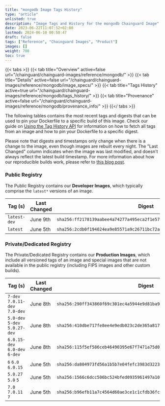 ```yaml
---
title: "mongodb Image Tags History"
type: "article"
unlisted: true
description: "Image Tags and History for the mongodb Chainguard Image"
date: 2023-06-22T11:07:52+02:00
lastmod: 2024-06-10 00:50:47
draft: false
tags: ["Reference", "Chainguard Images", "Product"]
images: []
weight: 700
toc: true
---
```


{{< tabs >}}
{{< tab title="Overview" active=false url="/chainguard/chainguard-images/reference/mongodb/" >}}
{{< tab title="Details" active=false url="/chainguard/chainguard-images/reference/mongodb/image_specs/" >}}
{{< tab title="Tags History" active=true url="/chainguard/chainguard-images/reference/mongodb/tags_history/" >}}
{{< tab title="Provenance" active=false url="/chainguard/chainguard-images/reference/mongodb/provenance_info/" >}}
{{</ tabs >}}

The following tables contains the most recent tags and digests that can be used to pin your Dockerfile to a specific build of this image. Check our guide on [Using the Tag History API](/chainguard/chainguard-images/using-the-tag-history-api/) for information on how to fetch all tags from an image and how to pin your Dockerfile to a specific digest.

Please note that digests and timestamps only change when there is a change to the image, even though images are rebuilt every night. The "Last Changed" column indicates when the image was last modified, and doesn't always reflect the latest build timestamp. For more information about how our reproducible builds work, please refer to [this blog post](https://www.chainguard.dev/unchained/reproducing-chainguards-reproducible-image-builds).

### Public Registry
The Public Registry contains our **Developer Images**, which typically comprise the `latest*` versions of an image.

| Tag (s)       | Last Changed | Digest                                                                    |
|---------------|--------------|---------------------------------------------------------------------------|
|  `latest-dev` | June 9th     | `sha256:ff2178139aabee4a74277a495eca2f1e5764520188718a60f4f2e4774f72a003` |
|  `latest`     | June 5th     | `sha256:2cdb0f194024ea9e85571a9c26711bc72ac2c931956b6cb8e498a625d318efd2` |


### Private/Dedicated Registry
The Private/Dedicated Registry contains our **Production Images**, which include all versioned tags of an image and special images that are not available in the public registry (including FIPS images and other custom builds).

| Tag (s)                         | Last Changed | Digest                                                                    |
|---------------------------------|--------------|---------------------------------------------------------------------------|
|  `7-dev` `7.0.11-dev` `7.0-dev` | June 8th     | `sha256:290ff343860f69c301ec4a5944e9d81ba9ddb7eaf99a05d6594f15101794fc56` |
|  `5.0-dev` `5-dev` `5.0.27-dev` | June 8th     | `sha256:410dbe717fe8ee4e9edb023c2de365a817e57c9c0f9ba7682ece4090ed9974c8` |
|  `6.0.15-dev` `6.0-dev` `6-dev` | June 8th     | `sha256:115f5ef586ceb46490395e67f7471a75d023d921bffa2652bb5df04e997cdf29` |
|  `6` `6.0` `6.0.15`             | June 5th     | `sha256:da804973fd56a1b5b7e04fefc3983d32230bd645babf2b94ff91960510c0291d` |
|  `5.0.27` `5.0` `5`             | June 5th     | `sha256:1566c6dcc506bc524bfed0935961497a100e8f685c0d9e88d0d588cd154f00aa` |
|  `7.0` `7.0.11` `7`             | June 5th     | `sha256:b96efb11a7c4564d60ae3ce1c1cfdb36fcdce71f42dd7d23792456208d6d5341` |

